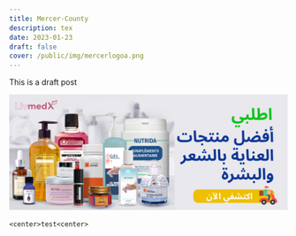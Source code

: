 ```yaml
---
title: Mercer-County
description: tex
date: 2023-01-23
draft: false
cover: /public/img/mercerlogoa.png
---
```

This is a draft post

![](/public/img/bg_five.png)

```
<center>test<center>
```